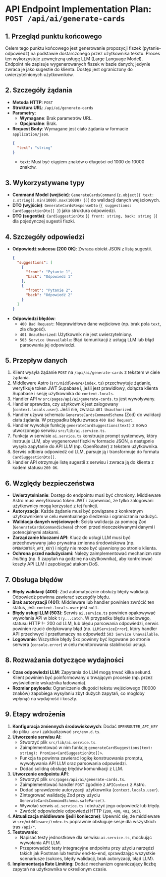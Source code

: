 # API Endpoint Implementation Plan: `POST /api/ai/generate-cards`

## 1. Przegląd punktu końcowego
Celem tego punktu końcowego jest generowanie propozycji fiszek (pytanie-odpowiedź) na podstawie dostarczonego przez użytkownika tekstu. Proces ten wykorzystuje zewnętrzną usługę LLM (Large Language Model). Endpoint nie zapisuje wygenerowanych fiszek w bazie danych; jedynie zwraca je jako sugestie do klienta. Dostęp jest ograniczony do uwierzytelnionych użytkowników.

## 2. Szczegóły żądania
- **Metoda HTTP**: `POST`
- **Struktura URL**: `/api/ai/generate-cards`
- **Parametry**:
  - **Wymagane**: Brak parametrów URL.
  - **Opcjonalne**: Brak.
- **Request Body**: Wymagane jest ciało żądania w formacie `application/json`.
  ```json
  {
    "text": "string"
  }
  ```
  - `text`: Musi być ciągiem znaków o długości od 1000 do 10000 znaków.

## 3. Wykorzystywane typy
- **Command Model (wejście)**: `GenerateCardsCommand` (`z.object({ text: z.string().min(1000).max(10000) })`) do walidacji danych wejściowych.
- **DTO (wyjście)**: `GenerateCardsResponseDto` (`{ suggestions: CardSuggestionDto[] }`) jako struktura odpowiedzi.
- **DTO (sugestia)**: `CardSuggestionDto` (`{ front: string, back: string }`) dla pojedynczej sugestii fiszki.

## 4. Szczegóły odpowiedzi
- **Odpowiedź sukcesu (200 OK)**: Zwraca obiekt JSON z listą sugestii.
  ```json
  {
    "suggestions": [
      {
        "front": "Pytanie 1",
        "back": "Odpowiedź 1"
      },
      {
        "front": "Pytanie 2",
        "back": "Odpowiedź 2"
      }
    ]
  }
  ```
- **Odpowiedzi błędów**:
  - `400 Bad Request`: Nieprawidłowe dane wejściowe (np. brak pola `text`, zła długość).
  - `401 Unauthorized`: Użytkownik nie jest uwierzytelniony.
  - `503 Service Unavailable`: Błąd komunikacji z usługą LLM lub błąd parsowania jej odpowiedzi.

## 5. Przepływ danych
1. Klient wysyła żądanie `POST` na `/api/ai/generate-cards` z tekstem w ciele żądania.
2. Middleware Astro (`src/middleware/index.ts`) przechwytuje żądanie, weryfikuje token JWT Supabase i, jeśli jest prawidłowy, dołącza klienta Supabase i sesję użytkownika do `context.locals`.
3. Handler API w `src/pages/api/ai/generate-cards.ts` jest wywoływany.
4. Handler sprawdza, czy użytkownik jest zalogowany (`context.locals.user`). Jeśli nie, zwraca `401 Unauthorized`.
5. Handler używa schematu `GenerateCardsCommandSchema` (Zod) do walidacji ciała żądania. W przypadku błędu zwraca `400 Bad Request`.
6. Handler wywołuje funkcję `generateCardSuggestions(text)` z nowo utworzonego serwisu `src/lib/ai.service.ts`.
7. Funkcja w serwisie `ai.service.ts` konstruuje prompt systemowy, który instruuje LLM, aby wygenerował fiszki w formacie JSON, a następnie wysyła zapytanie do API LLM (np. OpenRouter) z tekstem użytkownika.
8. Serwis odbiera odpowiedź od LLM, parsuje ją i transformuje do formatu `CardSuggestionDto[]`.
9. Handler API otrzymuje listę sugestii z serwisu i zwraca ją do klienta z kodem statusu `200 OK`.

## 6. Względy bezpieczeństwa
- **Uwierzytelnianie**: Dostęp do endpointu musi być chroniony. Middleware Astro musi weryfikować token JWT i zapewniać, że tylko zalogowani użytkownicy mogą korzystać z tej funkcji.
- **Autoryzacja**: Każde żądanie musi być powiązane z konkretnym użytkownikiem w celu ewentualnego śledzenia i ograniczania nadużyć.
- **Walidacja danych wejściowych**: Ścisła walidacja za pomocą Zod (`GenerateCardsCommandSchema`) chroni przed nieoczekiwanymi danymi i potencjalnymi atakami.
- **Zarządzanie kluczami API**: Klucz do usługi LLM musi być przechowywany jako prywatna zmienna środowiskowa (np. `OPENROUTER_API_KEY`) i nigdy nie może być ujawniony po stronie klienta.
- **Ochrona przed nadużyciami**: Należy zaimplementować mechanizm *rate limiting* (np. 5 zapytań na godzinę na użytkownika), aby kontrolować koszty API LLM i zapobiegać atakom DoS.

## 7. Obsługa błędów
- **Błędy walidacji (400)**: Zod automatycznie obsłuży błędy walidacji. Odpowiedź powinna zawierać szczegóły błędu.
- **Brak autoryzacji (401)**: Middleware lub handler powinien zwrócić ten status, jeśli `context.locals.user` jest `null`.
- **Błędy usługi LLM (503)**: Serwis `ai.service.ts` powinien opakowywać wywołania API w blok `try...catch`. W przypadku błędu sieciowego, statusu HTTP != 200 od LLM, lub błędu parsowania odpowiedzi, serwis powinien rzucić dedykowany błąd (np. `LLMServiceError`), który handler API przechwyci i przetłumaczy na odpowiedź `503 Service Unavailable`.
- **Logowanie**: Wszystkie błędy 5xx powinny być logowane po stronie serwera (`console.error`) w celu monitorowania stabilności usługi.

## 8. Rozważania dotyczące wydajności
- **Czas odpowiedzi LLM**: Zapytania do LLM mogą trwać kilka sekund. Klient powinien być poinformowany o trwającym procesie (np. przez wyświetlenie wskaźnika ładowania).
- **Rozmiar payloadu**: Ograniczenie długości tekstu wejściowego (10000 znaków) zapobiega wysyłaniu zbyt dużych zapytań, co mogłoby wpłynąć na wydajność i koszty.

## 9. Etapy wdrożenia
1. **Konfiguracja zmiennych środowiskowych**: Dodać `OPENROUTER_API_KEY` do pliku `.env` i zaktualizować `src/env.d.ts`.
2. **Utworzenie serwisu AI**:
   - Stworzyć plik `src/lib/ai.service.ts`.
   - Zaimplementować w nim funkcję `generateCardSuggestions(text: string): Promise<CardSuggestionDto[]>`.
   - Funkcja ta powinna zawierać logikę konstruowania promptu, wywoływania API LLM oraz parsowania odpowiedzi.
   - Dodać solidną obsługę błędów komunikacji z LLM.
3. **Utworzenie endpointu API**:
   - Stworzyć plik `src/pages/api/ai/generate-cards.ts`.
   - Zaimplementować handler `POST` zgodnie z `APIContext` z Astro.
   - Dodać sprawdzenie autoryzacji użytkownika (`context.locals.user`).
   - Zintegrować walidację Zod przy użyciu `GenerateCardsCommandSchema.safeParse()`.
   - Wywołać serwis `ai.service.ts` i obsłużyć jego odpowiedź lub błędy.
   - Zwrócić odpowiednie odpowiedzi HTTP (`200`, `400`, `401`, `503`).
4. **Aktualizacja middleware (jeśli konieczne)**: Upewnić się, że middleware w `src/middleware/index.ts` poprawnie obsługuje sesje dla wszystkich tras `/api/*`.
5. **Testowanie**:
   - Napisać testy jednostkowe dla serwisu `ai.service.ts`, mockując wywołania API LLM.
   - Przeprowadzić testy integracyjne endpointu przy użyciu narzędzi takich jak Postman lub testów end-to-end, sprawdzając wszystkie scenariusze (sukces, błędy walidacji, brak autoryzacji, błąd LLM).
6. **Implementacja Rate Limiting**: Dodać mechanizm ograniczający liczbę zapytań na użytkownika w określonym czasie.
